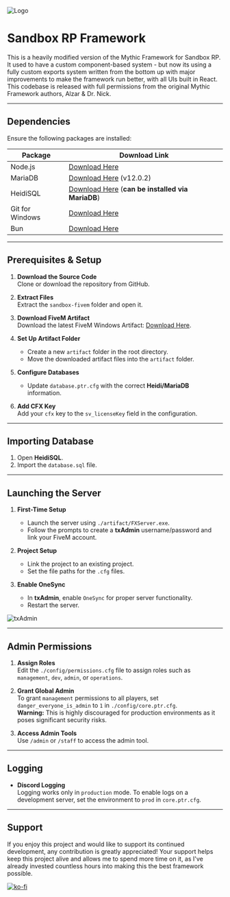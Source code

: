 ![Logo](https://i.ibb.co/Tm01NWq/banner.png)

# Sandbox RP Framework

This is a heavily modified version of the Mythic Framework for Sandbox RP. It used to have  a custom component-based system - but now its using a fully custom exports system written from the bottom up with major improvements to make the framework run better, with all UIs built in React. This codebase is released with full permissions from the original Mythic Framework authors, Alzar & Dr. Nick.

---

## Dependencies

Ensure the following packages are installed:

| Package          | Download Link                                                                 |
| ---------------- | ---------------------------------------------------------------------------- |
| Node.js          | [Download Here](https://nodejs.org/en/download)                              |
| MariaDB          | [Download Here](https://mariadb.org/download/?t=mariadb&p=mariadb&r=12.0.2) (v12.0.2) |
| HeidiSQL         | [Download Here](https://www.heidisql.com/download.php) (**can be installed via MariaDB**) |
| Git for Windows  | [Download Here](https://git-scm.com/download/win)                            |
| Bun              | [Download Here](https://bun.sh)                                              |

---

## Prerequisites & Setup

1. **Download the Source Code**  
   Clone or download the repository from GitHub.

2. **Extract Files**  
   Extract the `sandbox-fivem` folder and open it.

3. **Download FiveM Artifact**  
   Download the latest FiveM Windows Artifact: [Download Here](https://artifacts.jgscripts.com).

4. **Set Up Artifact Folder**  
   - Create a new `artifact` folder in the root directory.
   - Move the downloaded artifact files into the `artifact` folder.

5. **Configure Databases**  
   - Update `database.ptr.cfg` with the correct **Heidi/MariaDB** information.

6. **Add CFX Key**  
   Add your `cfx` key to the `sv_licenseKey` field in the configuration.

---

## Importing Database

1. Open **HeidiSQL**.
2. Import the `database.sql` file.

---

## Launching the Server

1. **First-Time Setup**  
   - Launch the server using `./artifact/FXServer.exe`.
   - Follow the prompts to create a **txAdmin** username/password and link your FiveM account.

2. **Project Setup**  
   - Link the project to an existing project.
   - Set the file paths for the `.cfg` files.

3. **Enable OneSync**  
   - In **txAdmin**, enable `OneSync` for proper server functionality.
   - Restart the server.

![txAdmin](https://i.ibb.co/0yfp7Qt/txadmin.jpg)

---

## Admin Permissions

1. **Assign Roles**  
   Edit the `./config/permissions.cfg` file to assign roles such as `management`, `dev`, `admin`, or `operations`.

2. **Grant Global Admin**  
   To grant `management` permissions to all players, set `danger_everyone_is_admin` to `1` in `./config/core.ptr.cfg`.  
   **Warning:** This is highly discouraged for production environments as it poses significant security risks.

3. **Access Admin Tools**  
   Use `/admin` or `/staff` to access the admin tool.

---

## Logging

- **Discord Logging**  
  Logging works only in `production` mode. To enable logs on a development server, set the environment to `prod` in `core.ptr.cfg`.

---

## Support

If you enjoy this project and would like to support its continued development, any contribution is greatly appreciated! Your support helps keep this project alive and allows me to spend more time on it, as I've already invested countless hours into making this the best framework possible.

[![ko-fi](https://img.shields.io/badge/Support%20on%20Ko--fi-ff5e5b?style=for-the-badge&logo=ko-fi&logoColor=white)](https://ko-fi.com/autlaaw)
